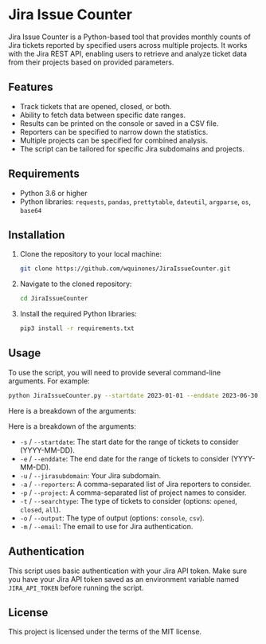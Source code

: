 # Jira Issue Counter

Jira Issue Counter is a Python-based tool that provides monthly counts of Jira tickets reported by specified users across multiple projects. It works with the Jira REST API, enabling users to retrieve and analyze ticket data from their projects based on provided parameters.

## Features

- Track tickets that are opened, closed, or both.
- Ability to fetch data between specific date ranges.
- Results can be printed on the console or saved in a CSV file.
- Reporters can be specified to narrow down the statistics.
- Multiple projects can be specified for combined analysis.
- The script can be tailored for specific Jira subdomains and projects.

## Requirements

- Python 3.6 or higher
- Python libraries: `requests`, `pandas`, `prettytable`, `dateutil`, `argparse`, `os`, `base64`

## Installation

1. Clone the repository to your local machine:
    ```bash
    git clone https://github.com/wquinones/JiraIssueCounter.git
    ```
2. Navigate to the cloned repository:
    ```bash
    cd JiraIssueCounter
    ```
3. Install the required Python libraries:
    ```bash
    pip3 install -r requirements.txt
    ```

## Usage

To use the script, you will need to provide several command-line arguments. For example:

```bash
python JiraIssueCounter.py --startdate 2023-01-01 --enddate 2023-06-30 --jirasubdomain myjira --reporters "user1","user2","user3" --project myproject --searchtype all --output console --email myatlassianemail@example.com
```
Here is a breakdown of the arguments:

Here is a breakdown of the arguments:

- `-s` / `--startdate`: The start date for the range of tickets to consider (YYYY-MM-DD).
- `-e` / `--enddate`: The end date for the range of tickets to consider (YYYY-MM-DD).
- `-u` / `--jirasubdomain`: Your Jira subdomain.
- `-a` / `--reporters`: A comma-separated list of Jira reporters to consider.
- `-p` / `--project`: A comma-separated list of project names to consider.
- `-t` / `--searchtype`: The type of tickets to consider (options: `opened`, `closed`, `all`).
- `-o` / `--output`: The type of output (options: `console`, `csv`).
- `-m` / `--email`: The email to use for Jira authentication.


## Authentication

This script uses basic authentication with your Jira API token. Make sure you have your Jira API token saved as an environment variable named `JIRA_API_TOKEN` before running the script.

## License

This project is licensed under the terms of the MIT license.
